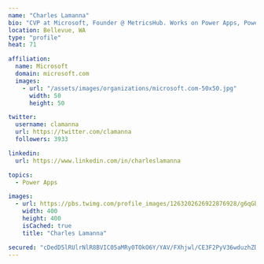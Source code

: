 ```yaml
---
name: "Charles Lamanna"
bio: "CVP at Microsoft, Founder @ MetricsHub. Works on Power Apps, Power Automate, Power Virtual Agent, Common Data Service and Dynamics 365."
location: Bellevue, WA
type: "profile"
heat: 71

affiliation:
  name: Microsoft
  domain: microsoft.com
  images:
    - url: "/assets/images/organizations/microsoft.com-50x50.jpg"
      width: 50
      height: 50

twitter:
  username: clamanna
  url: https://twitter.com/clamanna
  followers: 3933

linkedin:
  url: https://www.linkedin.com/in/charleslamanna

topics:
  - Power Apps

images:
  - url: https://pbs.twimg.com/profile_images/1263202626922876928/g6qGbHZ-_400x400.jpg
    width: 400
    height: 400
    isCached: true
    title: "Charles Lamanna"

secured: "cDedD5lRUlrNlR8BVIC05aMRy0TOkO6Y/YAV/FXhjwl/CE3F2PyV36wduzhZDn4qZ2jrT57UmuREv9abYsftmutZkJQ10tBDisDFUK4ZrTimULcwPQVEiM3/ISlwwtlydPlbTqIn3KBjAsrcuIF8Euk2tM3kDh4wj87w0yPB2dNmXB3QGopk+1ASeaCLSu0BVWVb6PDZLEUeGrWL50+ql6u/u54K1120wyjmZvQOck8MU7N0FFhUr0yYgiUmLCWU0DrF/IA6rLzGRyCQswUrrU9Ur9Zme3s+p5gJy6zc4lgriwF9wBDvfweXsJhMFve30zakOJE1RhATPxGiO1Dzz+vpUCaLgCBquCOrG5Kui3nUtATMTZNlJ2mpiJnYl86ZCVRs9+b5hWud5Fse1FgnpQw94SD05J32qLL6YT29bpA=;sQ9IyfsIDlOP5IiIpn5fWw=="
---
```


